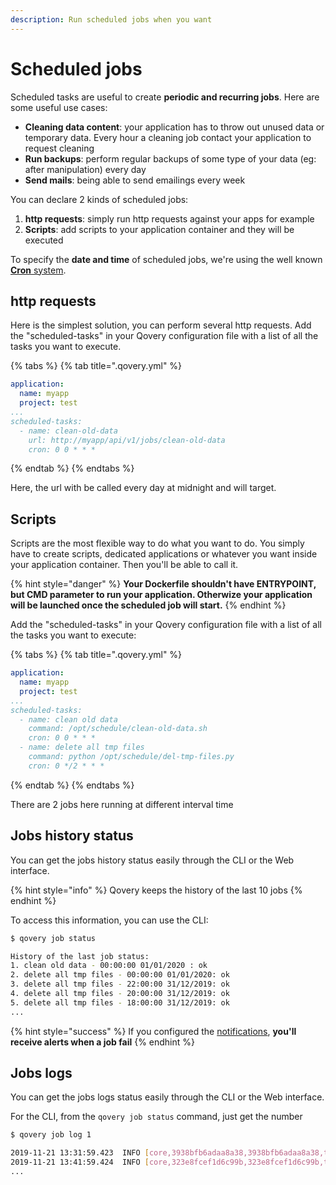 ```yaml
---
description: Run scheduled jobs when you want
---
```


# Scheduled jobs

Scheduled tasks are useful to create **periodic and recurring jobs**. Here are some useful use cases:

* **Cleaning data content**: your application has to throw out unused data or temporary data. Every hour a cleaning job contact your application to request cleaning
* **Run backups**: perform regular backups of some type of your data \(eg: after manipulation\) every day
* **Send mails**: being able to send emailings every week

You can declare 2 kinds of scheduled jobs:

1. **http requests**: simply run http requests against your apps for example
2. **Scripts**: add scripts to your application container and they will be executed

To specify the **date and time** of scheduled jobs, we're using the well known [**Cron** system](https://en.wikipedia.org/wiki/Cron).

## http requests

Here is the simplest solution, you can perform several http requests. Add the "scheduled-tasks" in your Qovery configuration file with a list of all the tasks you want to execute.

{% tabs %}
{% tab title=".qovery.yml" %}
```yaml
application:
  name: myapp
  project: test
...
scheduled-tasks:
  - name: clean-old-data
    url: http://myapp/api/v1/jobs/clean-old-data
    cron: 0 0 * * *
```
{% endtab %}
{% endtabs %}

Here, the url with be called every day at midnight and will target.

## Scripts

Scripts are the most flexible way to do what you want to do. You simply have to create scripts, dedicated applications or whatever you want inside your application container. Then you'll be able to call it.

{% hint style="danger" %}
**Your Dockerfile shouldn't have ENTRYPOINT, but CMD parameter to run your application. Otherwize your application will be launched once the scheduled job will start.**
{% endhint %}

Add the "scheduled-tasks" in your Qovery configuration file with a list of all the tasks you want to execute:

{% tabs %}
{% tab title=".qovery.yml" %}
```yaml
application:
  name: myapp
  project: test
...
scheduled-tasks:
  - name: clean old data
    command: /opt/schedule/clean-old-data.sh
    cron: 0 0 * * *
  - name: delete all tmp files
    command: python /opt/schedule/del-tmp-files.py
    cron: 0 */2 * * *
```
{% endtab %}
{% endtabs %}

There are 2 jobs here running at different interval time

## Jobs history status

You can get the jobs history status easily through the CLI or the Web interface.

{% hint style="info" %}
Qovery keeps the history of the last 10 jobs 
{% endhint %}

To access this information, you can use the CLI:

```bash
$ qovery job status

History of the last job status:
1. clean old data - 00:00:00 01/01/2020 : ok
2. delete all tmp files - 00:00:00 01/01/2020: ok
3. delete all tmp files - 22:00:00 31/12/2019: ok
4. delete all tmp files - 20:00:00 31/12/2019: ok
5. delete all tmp files - 18:00:00 31/12/2019: ok
...
```

{% hint style="success" %}
If you configured the [notifications](monitoring/notifications.md), **you'll receive alerts when a job fail**
{% endhint %}

## Jobs logs

You can get the jobs logs status easily through the CLI or the Web interface.

For the CLI, from the `qovery job status` command, just get the number 

```bash
$ qovery job log 1

2019-11-21 13:31:59.423  INFO [core,3938bfb6adaa8a38,3938bfb6adaa8a38,true]
2019-11-21 13:41:59.424  INFO [core,323e8fcef1d6c99b,323e8fcef1d6c99b,true]
...
```



